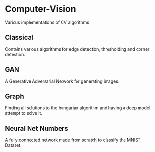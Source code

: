 # Computer-Vision
Various implementations of CV algorithms

## Classical
Contains various algorithms for edge detection, thresholding and corner detection.

## GAN
A Generative Adversarial Network for generating images.

## Graph
Finding all solutions to the hungarian algorithm and having a deep model attempt to solve it.

## Neural Net Numbers
A fully connected network made from scratch to classify the MNIST Dataset.
